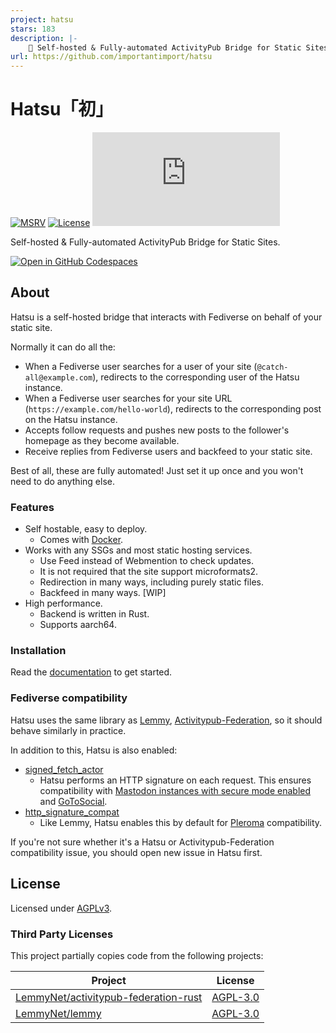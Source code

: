 ```yaml
---
project: hatsu
stars: 183
description: |-
    🩵 Self-hosted & Fully-automated ActivityPub Bridge for Static Sites.
url: https://github.com/importantimport/hatsu
---
```


# Hatsu「初」

[![MSRV](https://img.shields.io/badge/rust-1.80%2B-red)](.clippy.toml)
[![License](https://img.shields.io/github/license/importantimport/hatsu)](LICENSE)
[![Matrix](https://img.shields.io/matrix/importantimport%3Amatrix.org)](https://matrix.to/#/#importantimport:matrix.org)

Self-hosted & Fully-automated ActivityPub Bridge for Static Sites.

[![Open in GitHub Codespaces](https://github.com/codespaces/badge.svg)](https://codespaces.new/importantimport/hatsu?quickstart=1)

## About

Hatsu is a self-hosted bridge that interacts with Fediverse on behalf of your static site.

Normally it can do all the:

- When a Fediverse user searches for a user of your site (`@catch-all@example.com`), redirects to the corresponding user of the Hatsu instance.
- When a Fediverse user searches for your site URL (`https://example.com/hello-world`), redirects to the corresponding post on the Hatsu instance.
- Accepts follow requests and pushes new posts to the follower's homepage as they become available.
- Receive replies from Fediverse users and backfeed to your static site.

Best of all, these are fully automated! Just set it up once and you won't need to do anything else.

### Features

- Self hostable, easy to deploy.
  - Comes with [Docker](https://hatsu.cli.rs/admins/install-docker.html).
- Works with any SSGs and most static hosting services.
  - Use Feed instead of Webmention to check updates.
  - It is not required that the site support microformats2.
  - Redirection in many ways, including purely static files.
  - Backfeed in many ways. [WIP]
- High performance.
  - Backend is written in Rust.
  - Supports aarch64.
  <!-- - Frontend is written in Rust. -->

### Installation

Read the [documentation](https://hatsu.cli.rs) to get started.

### Fediverse compatibility

Hatsu uses the same library as [Lemmy](https://github.com/LemmyNet/lemmy), [Activitypub-Federation](https://github.com/LemmyNet/activitypub-federation-rust), so it should behave similarly in practice.

In addition to this, Hatsu is also enabled:

- [signed_fetch_actor](https://docs.rs/activitypub_federation/latest/activitypub_federation/config/struct.FederationConfigBuilder.html#method.signed_fetch_actor)
  - Hatsu performs an HTTP signature on each request. This ensures compatibility with [Mastodon instances with secure mode enabled](https://docs.joinmastodon.org/admin/config/#authorized_fetch) and [GoToSocial](https://docs.gotosocial.org/en/latest/federation/federating_with_gotosocial/#access-control).
- [http_signature_compat](https://docs.rs/activitypub_federation/latest/activitypub_federation/config/struct.FederationConfigBuilder.html#method.http_signature_compat)
  - Like Lemmy, Hatsu enables this by default for [Pleroma](https://git.pleroma.social/pleroma/pleroma/-/issues/2939) compatibility.

If you're not sure whether it's a Hatsu or Activitypub-Federation compatibility issue, you should open new issue in Hatsu first.

<!-- ### TODO

- Upgrade dependencies
  - axum 0.7
    - https://github.com/LemmyNet/activitypub-federation-rust/issues/87
    - utoipa-swagger-ui 5.0
  - axum-extra 0.9
    - use typed-routing (https://github.com/tokio-rs/axum/issues/2218, https://github.com/ibraheemdev/matchit/issues/13)
  - activitypub-federation 0.5
    - https://github.com/tokio-rs/axum/pull/2398
    - https://github.com/hyperium/hyper-util/pull/66
  - Using AFIT / RPITIT instead of `async-trait`
- Performance improvements
  - https://github.com/TechEmpower/FrameworkBenchmarks/issues/8501#issuecomment-1780275745
  - sonic-rs (required nightly) / simd-json
  - uuid-simd -->

<!-- ### Useful links

#### ActivityPub

- https://github.com/LemmyNet/activitypub-federation-rust/tree/main/examples/
- https://github.com/LemmyNet/lemmy/tree/main/crates/apub/
- https://blog.joinmastodon.org/2018/06/how-to-implement-a-basic-activitypub-server/

#### SeaORM

- https://www.sea-ql.org/SeaORM/docs/basic-crud/basic-schema/
- https://github.com/SeaQL/sea-orm/tree/master/examples/axum_example/
- https://github.com/SeaQL/sea-orm/blob/master/tests/basic.rs

#### OpenAPI

- https://github.com/juhaku/utoipa/tree/master/examples/todo-axum

#### Leptos

- https://github.com/leptos-rs/start-axum
- https://github.com/leptos-rs/start-axum-workspace

#### Shuttle

- https://docs.shuttle.rs/migration/migrating-to-shuttle
- https://github.com/shuttle-hq/shuttle/issues/179#issuecomment-1203536025 -->

## License

Licensed under [AGPLv3](LICENSE).

### Third Party Licenses

This project partially copies code from the following projects:

| Project                                                                                         | License                                                                               |
| ----------------------------------------------------------------------------------------------- | ------------------------------------------------------------------------------------- |
| [LemmyNet/activitypub-federation-rust](https://github.com/LemmyNet/activitypub-federation-rust) | [AGPL-3.0](https://github.com/LemmyNet/activitypub-federation-rust/blob/main/LICENSE) |
| [LemmyNet/lemmy](https://github.com/LemmyNet/lemmy)                                             | [AGPL-3.0](https://github.com/LemmyNet/lemmy/blob/main/LICENSE)                       |

